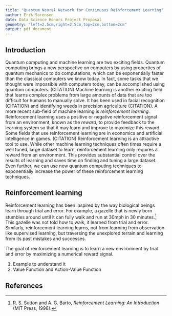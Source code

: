 ```yaml
---
title: "Quantum Neural Network for Continuous Reinforcement Learning"
author: Erik Sorensen
date: Data Science Honors Project Proposal
geometry: "left=2.5cm,right=2.5cm,top=2cm,bottom=2cm"
output: pdf_document
---
```


<!-- # Quantum Neural Network for Reinforcement Learning

#### Erik Sorensen
#### Data Science Honors Project Proposal -->

## Introduction
<!-- Why reinforcement learning?
Why Neural Networks
Why Quantum Neural Networks? -->

Quantum computing and machine learning are two exciting fields. Quantum computing brings a new perspective on computers by using properties of quantum mechanics to do computations, which can be exponentially faster than the classical computers we know today. In fact, some tasks that we thought were impossible with computers today, can be accomplished using quantum computers. (CITATION) Machine learning is another exciting field that learns complex problems from large amounts of data that are too difficult for humans to manually solve. It has been used in facial recognition (CITATION) and identifying weeds in precision agriculture (CITATION). A more recent sub-field of machine learning is *reinforcement learning*. Reinforcement learning uses a positive or negative reinforcement signal from an environment, known as the *reward*, to provide feedback to the learning system so that it may learn and improve to maximize this reward. Some fields that use reinforcement learning are in economics and artificial intelligence in games. (CITATION) Reinforcement learning is an attractive tool to use. While other machine learning techniques often times require a well tuned, large dataset to learn, reinforcement learning only requires a reward from an environment. This provides substantial control over the results of learning and saves time on finding and tuning a large dataset. Even further, we can use new quantum computing techniques to exponentially increase the power of these reinforcement learning techniques. <!-- mention something about the scope of problems that can be solved with QC that cant with classical comps -->

## Reinforcement learning

<!-- the example used here is probably not the best one I could use -->
Reinforcement learning has been inspired by the way biological beings learn through trial and error. For example, a gazelle that is newly born stumbles around until it can fully walk and run at 30mph in 30 minutes.[^1] This gazelle was not told how to walk, it learned from trial and error. Similarly, reinforcement learning learns, not from learning from observation like supervised learning, but traversing the unexplored terrain and learning from its past mistakes and successes.

The goal of reinforcement learning is to learn a new environment by trial and error by maximizing a numerical reward signal.

1. Example to understand it
2. Value Function and Action-Value Function

<!-- ## Deep Reinforcement learning

1. Neural Networks
2. Q-Networks
3. Deep Q-Networks   

## Continuous Variable Quantum Computing

1. Examples - What is it?
2. Tools we will use (Strawberry fields/Python)

## Proposed Study

1. Quantum Computing to solve Deep Continuous Reinforcement learning -->

## References

[^1]: R. S. Sutton and A. G. Barto, *Reinforcement Learning: An Introduction* (MIT Press, 1998).


<!--
##### Notes
Provide lots of examples on how each of these tools has benefited humanity in the past or how they can be used to make it more easily understandable.

Then Provide the math behind how it works at a high level. -->
